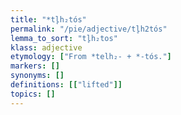 ```yaml
---
title: "*tl̥h₂tós"
permalink: "/pie/adjective/tl̥h2tós"
lemma_to_sort: "tl̥h₂tos"
klass: adjective
etymology: ["From *telh₂- +‎ *-tós."]
markers: []
synonyms: []
definitions: [["lifted"]]
topics: []
---
```

